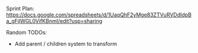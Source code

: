 Sprint Plan:
https://docs.google.com/spreadsheets/d/1UaqQhF2yMge83ZTVuRVDdIdpBa_gFjIWGL0VifKBnmI/edit?usp=sharing

Random TODOs:
- Add parent / children system to transform 

